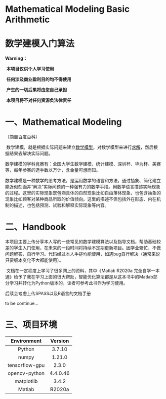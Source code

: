 # Mathematical Modeling Basic Arithmetic

# 数学建模入门算法

**Warning：**

​	**本项目仅供个人学习使用**

​	**任何涉及商业盈利目的均不得使用**

​	**产生的一切后果将由您自己承担**

​	**本项目将不对任何资源负法律责任**

# 一、Mathematical Modeling

（摘自百度百科）

​	数学建模，就是根据实际问题来建立[数学模型](https://baike.baidu.com/item/数学模型/1376909)，对数学模型来进行[求解](https://baike.baidu.com/item/求解/1319981)，然后根据结果去解决实际问题。

​	数学建模的学科竞赛有：全国大学生数学建模、统计建模、深圳杯、华为杯、美赛等，每年参赛的选手数以万计，含金量可想而知。

​	数学建模是一种数学的思考方法，是运用数学的语言和方法，通过抽象、简化建立能近似刻画并“解决”实际问题的一种强有力的数学手段。用数学语言描述实际现象的过程。这里的实际现象既包涵具体的自然现象比如自由落体现象，也包含抽象的现象比如顾客对某种商品所取的价值倾向。这里的描述不但包括外在形态、内在机制的描述，也包括预测、试验和解释实际现象等内容。

# 二、Handbook

​	本项目主要上传分享本人写的一些常见的数学建模算法以及指导文档，帮助基础较差的学生入门使用，在未来的一段时间将持续不定期更新项目。因学业繁忙，不做问题解答，自行学习。代码经过本人手搓均能使用，如遇bug自行解决（通常来说只要版本变化不大都能使用）。

​	文档在一定程度上学习了很多网上的资料，其中《Matlab R2020a 完全自学一本通》给予了我在学习上面的很大帮助，智能优化算法都是从这本书中的Matlab部分学习并转化为Python版本的，读者可参考此书作为学习使用。



后续会考虑上传SPASS以及R语言的文档手册

to be continue...

# 三、项目环境

|  Environment   | Version  |
| :------------: | :------: |
|     Python     |  3.7.10  |
|     numpy      |  1.21.0  |
| tensorflow-gpu |  2.3.0   |
| opencv-python  | 4.4.0.46 |
|   matplotlib   |  3.4.2   |
|     Matlab     |  R2020a  |





